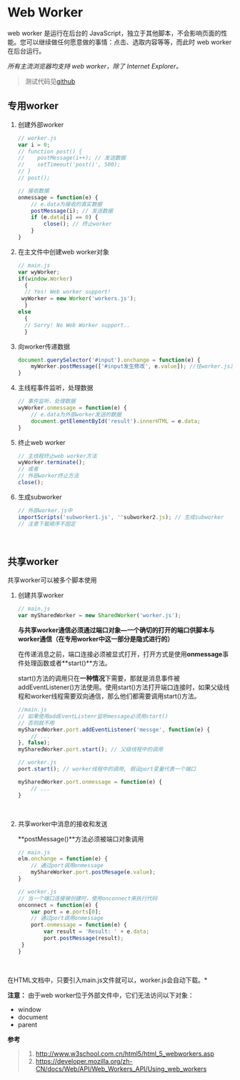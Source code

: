 # Web Worker

web worker 是运行在后台的 JavaScript，独立于其他脚本，不会影响页面的性能。您可以继续做任何愿意做的事情：点击、选取内容等等，而此时 web worker 在后台运行。

_所有主流浏览器均支持 web worker，除了 Internet Explorer。_

> 测试代码见[github](https://github.com/jian-cui/worker_test)

## 专用worker

1. 创建外部worker

   ```javascript
   // worker.js
   var i = 0;
   // function post() {
   //    postMessage(i++); // 发送数据
   //    setTimeout('post()', 500);
   // }
   // post();

   // 接收数据
   onmessage = function(e) {
       // e.data为接收的真实数据
       postMessage(i); // 发送数据
       if (e.data[i] == 0) {
           close(); // 终止worker
       }
   }
   ```

2. 在主文件中创建web worker对象

   ```javascript
   // main.js
   var wyWorker;
   if(window.Worker)
     {
     // Yes! Web worker support!
   	wyWorker = new Worker('workers.js');
     }
   else
     {
     // Sorry! No Web Worker support..
     }
   ```

3. 向worker传递数据

   ```javascript
   document.querySelector('#input').onchange = function(e) {
       myWorker.postMessage(['#input发生修改', e.value]); //往worker.js发送数据
   }
   ```

4. 主线程事件监听，处理数据

   ```javascript
   // 事件监听，处理数据
   wyWorker.onmessage = function(e) {
       // e.data为外部worker发送的数据
       document.getElementById('result').innerHTML = e.data;
   }
   ```

5. 终止web worker

   ```javascript
   // 主线程终止web worker方法
   wyWorker.terminate();
   // 或者
   // 外部worker终止方法
   close();
   ```

6. 生成subworker

   ```javascript
   // 外部worker.js中
   importScripts('subworker1.js', ''subworker2.js); // 生成subworker
   // 注意下载顺序不固定
   ```

   ​

## 共享worker

共享worker可以被多个脚本使用

1. 创建共享worker

   ```javascript
   // main.js
   var mySharedWorker = new SharedWorker('worker.js');
   ```

   **与共享worker通信必须通过端口对象—一个确切的打开的端口供脚本与worker通信（在专用worker中这一部分是隐式进行的）**

   在传递消息之前，端口连接必须被显式打开，打开方式是使用**onmessage**事件处理函数或者**start()**方法。

   start()方法的调用只在**一种情况**下需要，那就是消息事件被addEventListener()方法使用。使用start()方法打开端口连接时，如果父级线程和worker线程需要双向通信，那么他们都需要调用start()方法。

   ```javascript
   //main.js
   // 如果使用addEventListenr监听message必须用start()
   // 否则就不用
   mySharedWorker.port.addEventListener('messge', function(e) {
       // ...
   }, false);
   mySharedWorker.port.start(); // 父级线程中的调用
   ```

   ```javascript
   // worker.js
   port.start(); // worker线程中的调用, 假设port变量代表一个端口
   ```

   ```javascript
   mySharedWorker.port.onmessage = function(e) {
       // ...
   }
   ```

   ​

2. 共享worker中消息的接收和发送

   **postMessage()**方法必须被端口对象调用

   ```javascript
   // main.js
   elm.onchange = function(e) {
       // 通过port调用onmessage
       myShareWorker.port.postMesage(e.value);
   }

   // worker.js
   // 当一个端口连接被创建时，使用onconnect来执行代码
   onconnect = function(e) {
       var port = e.ports[0];
       // 通过port调用onmessage
       port.onmessage = function(e) {
           var result = 'Result: ' + e.data;
           port.postMessage(result);
   	}
   }
   ```

   ​



在HTML文档中，只要引入main.js文件就可以，worker.js会自动下载。*

**注意：** 由于web worker位于外部文件中，它们无法访问以下对象：

 * window
 * document
 * parent



**参考**

> 1. <http://www.w3school.com.cn/html5/html_5_webworkers.asp>
> 2. <https://developer.mozilla.org/zh-CN/docs/Web/API/Web_Workers_API/Using_web_workers>